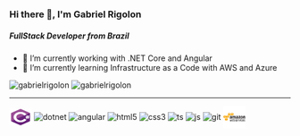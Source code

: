 ### Hi there 👋, I'm Gabriel Rigolon
<h5 align="left">FullStack Developer from Brazil</h5>

- 💼 I’m currently working with .NET Core and Angular
- 🌱 I’m currently learning Infrastructure as a Code with AWS and Azure

<div>
<img height="180em" src="https://github-readme-stats.vercel.app/api?username=gabrielrigolon&show_icons=true&theme=dark&include_all_commits=true&count_private=true" alt="gabrielrigolon" />
<img height="180em" src="https://github-readme-stats.vercel.app/api/top-langs?username=gabrielrigolon&layout=compact&langs_count=16&theme=dark" alt="gabrielrigolon" />
<div>
  
***
  
<div style="display: inline_block">
  <img align="center" src="https://raw.githubusercontent.com/devicons/devicon/master/icons/csharp/csharp-original.svg" alt="csharp" width="40" height="30"/>
  <img align="center" src="https://cdn.jsdelivr.net/gh/devicons/devicon/icons/dotnetcore/dotnetcore-original.svg" alt="dotnet" width="40" height="30"/> 
  <!-- -->
  <img align="center" src="https://angular.io/assets/images/logos/angular/angular.svg" alt="angular" width="40" height="30"/>
  <img align="center" src="https://cdn.jsdelivr.net/gh/devicons/devicon/icons/html5/html5-plain-wordmark.svg" alt="html5" width="40" height="30"/>
  <img align="center" src="https://cdn.jsdelivr.net/gh/devicons/devicon/icons/css3/css3-plain-wordmark.svg" alt="css3" width="40" height="30"/> 
  <img align="center" src="https://cdn.jsdelivr.net/gh/devicons/devicon/icons/typescript/typescript-original.svg" alt="ts" width="30" height="25"/>
 
  <img align="center" src="https://cdn.jsdelivr.net/gh/devicons/devicon/icons/javascript/javascript-plain.svg" alt="js" width="30" height="25"/>
          
  <!-- -->
  <img align="center" src="https://www.vectorlogo.zone/logos/git-scm/git-scm-icon.svg" alt="git" width="30" height="25"/>
  <img align="center" src="https://raw.githubusercontent.com/devicons/devicon/master/icons/amazonwebservices/amazonwebservices-original-wordmark.svg" alt="aws" width="40" height="40"/>
</div>
  
<!--
**gabrielrigolon/gabrielrigolon** is a ✨ _special_ ✨ repository because its `README.md` (this file) appears on your GitHub profile.

Here are some ideas to get you started:

- 🔭 I’m currently working on ...
- 🌱 I’m currently learning ...
- 👯 I’m looking to collaborate on ...
- 🤔 I’m looking for help with ...
- 💬 Ask me about ...
- 📫 How to reach me: ...
- 😄 Pronouns: ...
- ⚡ Fun fact: ...
-->
